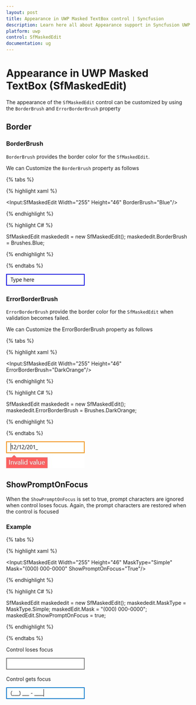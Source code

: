```yaml
---
layout: post
title: Appearance in UWP Masked TextBox control | Syncfusion
description: Learn here all about Appearance support in Syncfusion UWP Masked TextBox (SfMaskedEdit) control and more.
platform: uwp
control: SfMaskedEdit
documentation: ug
---
```

# Appearance in UWP Masked TextBox (SfMaskedEdit)

The appearance of the `SfMaskedEdit` control can be customized by using the `BorderBrush` and `ErrorBorderBrush` property

## Border


### BorderBrush

`BorderBrush` provides the border color for the `SfMaskedEdit`.

We can Customize the `BorderBrush` property as follows

{% tabs %}

{% highlight xaml %}

<Input:SfMaskedEdit Width="255" Height="46" BorderBrush="Blue"/>

{% endhighlight %}

{% highlight C# %}

SfMaskedEdit maskededit = new SfMaskedEdit();
maskededit.BorderBrush = Brushes.Blue;

{% endhighlight %}

{% endtabs %}

![Appearence_Img1](Appearence_Images/Appearence_Img1.jpg)


### ErrorBorderBrush


`ErrorBorderBrush` provide the border color for the `SfMaskedEdit` when validation becomes failed.

We can Customize the ErrorBorderBrush property as follows

{% tabs %}

{% highlight xaml %}

<Input:SfMaskedEdit Width="255" Height="46" ErrorBorderBrush="DarkOrange"/>

{% endhighlight %}

{% highlight C# %}

SfMaskedEdit maskededit = new SfMaskedEdit();
maskededit.ErrorBorderBrush = Brushes.DarkOrange;

{% endhighlight %}

{% endtabs %}

![Appearence_Img2](Appearence_Images/Appearence_Img2.jpg)


## ShowPromptOnFocus


When the `ShowPromptOnFocus` is set to true, prompt characters are ignored when control loses focus. Again, the prompt characters are restored when the control is focused

### Example


{% tabs %}

{% highlight xaml %}

<Input:SfMaskedEdit Width="255" Height="46" MaskType="Simple" Mask="(000) 000-0000" ShowPromptOnFocus="True"/>

{% endhighlight %}

{% highlight C# %}

SfMaskedEdit maskededit = new SfMaskedEdit();
maskededit.MaskType = MaskType.Simple;
maskedEdit.Mask = "(000) 000-0000";
maskedEdit.ShowPromptOnFocus = true;

{% endhighlight %}

{% endtabs %}

Control loses focus

![Appearence_Img3](Appearence_Images/Appearence_Img3.jpg)

Control gets focus

![Appearence_Img4](Appearence_Images/Appearence_Img4.jpg)
